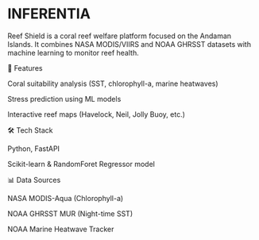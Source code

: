 # INFERENTIA
Reef Shield is a coral reef welfare platform focused on the Andaman Islands. It combines NASA MODIS/VIIRS and NOAA GHRSST datasets with machine learning to monitor reef health.

🔑 Features

Coral suitability analysis (SST, chlorophyll-a, marine heatwaves)

Stress prediction using ML models

Interactive reef maps (Havelock, Neil, Jolly Buoy, etc.)

🛠️ Tech Stack

Python, FastAPI

Scikit-learn & RandomForet Regressor model

📊 Data Sources

NASA MODIS-Aqua (Chlorophyll-a)

NOAA GHRSST MUR (Night-time SST)

NOAA Marine Heatwave Tracker
